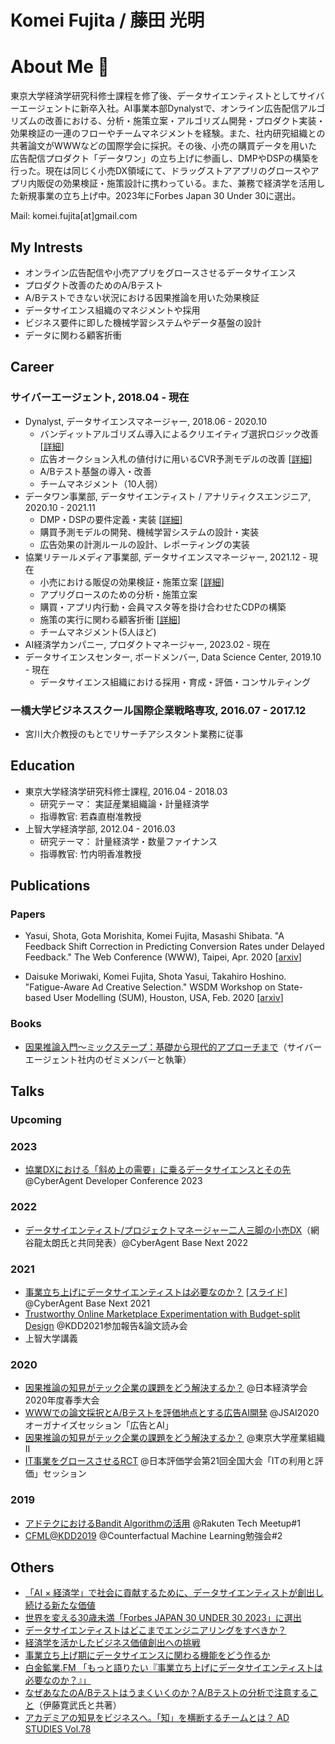 # Komei Fujita / 藤田 光明
# About Me 👋
東京大学経済学研究科修士課程を修了後、データサイエンティストとしてサイバーエージェントに新卒入社。AI事業本部Dynalystで、オンライン広告配信アルゴリズムの改善における、分析・施策立案・アルゴリズム開発・プロダクト実装・効果検証の一連のフローやチームマネジメントを経験。また、社内研究組織との共著論文がWWWなどの国際学会に採択。その後、小売の購買データを用いた広告配信プロダクト「データワン」の立ち上げに参画し、DMPやDSPの構築を行った。現在は同じく小売DX領域にて、ドラッグストアアプリのグロースやアプリ内販促の効果検証・施策設計に携わっている。また、兼務で経済学を活用した新規事業の立ち上げ中。2023年にForbes Japan 30 Under 30に選出。

Mail: komei.fujita[at]gmail.com

## My Intrests
* オンライン広告配信や小売アプリをグロースさせるデータサイエンス
* プロダクト改善のためのA/Bテスト
* A/Bテストできない状況における因果推論を用いた効果検証
* データサイエンス組織のマネジメントや採用
* ビジネス要件に即した機械学習システムやデータ基盤の設計
* データに関わる顧客折衝

## Career
### サイバーエージェント, 2018.04 - 現在
* Dynalyst, データサイエンスマネージャー, 2018.06 - 2020.10
  * バンディットアルゴリズム導入によるクリエイティブ選択ロジック改善 [[詳細](https://speakerdeck.com/ko_fujita1/how-causal-inference-findings-solve-tech-companies-challenges)]
  * 広告オークション入札の値付けに用いるCVR予測モデルの改善 [[詳細](https://speakerdeck.com/ko_fujita1/www2020)]
  * A/Bテスト基盤の導入・改善
  * チームマネジメント（10人弱）
* データワン事業部, データサイエンティスト / アナリティクスエンジニア, 2020.10 - 2021.11
  * DMP・DSPの要件定義・実装 [[詳細](https://speakerdeck.com/ko_fujita1/how-data-scientists-can-help-startups)]
  * 購買予測モデルの開発、機械学習システムの設計・実装
  * 広告効果の計測ルールの設計、レポーティングの実装
* 協業リテールメディア事業部, データサイエンスマネージャー, 2021.12 - 現在
  * 小売における販促の効果検証・施策立案 [[詳細](https://ca-base-next.cyberagent.co.jp/2022/sessions/dx-data-science/)]
  * アプリグロースのための分析・施策立案
  * 購買・アプリ内行動・会員マスタ等を掛け合わせたCDPの構築
  * 施策の実行に関わる顧客折衝 [[詳細](https://cadc.cyberagent.co.jp/2023/sessions/ds-collaboration/)]
  * チームマネジメント(5人ほど)
* AI経済学カンパニー, プロダクトマネージャー, 2023.02 - 現在
* データサイエンスセンター, ボードメンバー, Data Science Center, 2019.10 - 現在
  * データサイエンス組織における採用・育成・評価・コンサルティング


### 一橋大学ビジネススクール国際企業戦略専攻, 2016.07 - 2017.12
* 宮川大介教授のもとでリサーチアシスタント業務に従事

## Education
* 東京大学経済学研究科修士課程, 2016.04 - 2018.03
  * 研究テーマ： 実証産業組織論・計量経済学
  * 指導教官: 若森直樹准教授
* 上智大学経済学部, 2012.04 - 2016.03
  * 研究テーマ： 計量経済学・数量ファイナンス
  * 指導教官: 竹内明香准教授

## Publications
### Papers
* Yasui, Shota, Gota Morishita, Komei Fujita, Masashi Shibata. "A Feedback Shift Correction in Predicting Conversion Rates under Delayed Feedback." The Web Conference (WWW), Taipei, Apr. 2020
[[arxiv](https://arxiv.org/abs/2002.02068)]

* Daisuke Moriwaki, Komei Fujita, Shota Yasui, Takahiro Hoshino. "Fatigue-Aware Ad Creative Selection." WSDM Workshop on State-based User Modelling (SUM), Houston, USA, Feb. 2020
[[arxiv](https://arxiv.org/abs/1908.08936)]

### Books
* [因果推論入門〜ミックステープ：基礎から現代的アプローチまで](https://gihyo.jp/book/2023/978-4-297-13417-4)（サイバーエージェント社内のゼミメンバーと執筆）

## Talks
### Upcoming
### 2023
* [協業DXにおける「斜め上の需要」に乗るデータサイエンスとその先](https://cadc.cyberagent.co.jp/2023/sessions/ds-collaboration/) @CyberAgent Developer Conference 2023

### 2022
* [データサイエンティスト/プロジェクトマネージャー二人三脚の小売DX](https://ca-base-next.cyberagent.co.jp/2022/sessions/dx-data-science/)（網谷龍太朗氏と共同発表）@CyberAgent Base Next 2022

### 2021
* [事業立ち上げにデータサイエンティストは必要なのか？](https://ca-base-next.cyberagent.co.jp/2021/sessions/start-up-and-data-science/) [[スライド](https://speakerdeck.com/ko_fujita1/how-data-scientists-can-help-startups)] @CyberAgent Base Next 2021
 * [Trustworthy Online Marketplace Experimentation with Budget-split Design](https://speakerdeck.com/ko_fujita1/trustworthy-online-marketplace-experimentation-with-budget-split-design) @KDD2021参加報告&論文読み会
 * 上智大学講義

### 2020
* [因果推論の知見がテック企業の課題をどう解決するか？](https://speakerdeck.com/ko_fujita1/how-causal-inference-findings-solve-tech-companies-challenges) @日本経済学会 2020年度春季大会
* [WWWでの論文採択とA/Bテストを評価地点とする広告AI開発](https://speakerdeck.com/ko_fujita1/www2020) @JSAI2020 オーガナイズセッション「広告とAI」
* [因果推論の知見がテック企業の課題をどう解決するか？](https://speakerdeck.com/ko_fujita1/how-causal-inference-findings-solve-tech-companies-challenges-at-ut) @東京大学産業組織Ⅱ
* [IT事業をグロースさせるRCT](https://speakerdeck.com/ko_fujita1/how-to-grow-our-it-business-with-randomized-controlled-trials) @日本評価学会第21回全国大会「ITの利用と評価」セッション

### 2019
* [アドテクにおけるBandit Algorithmの活用](https://speakerdeck.com/ko_fujita1/adotekuniokerubandit-algorithmfalsehuo-yong) @Rakuten Tech Meetup#1
* [CFML@KDD2019](https://speakerdeck.com/ko_fujita1/cfml-at-kdd2019) @Counterfactual Machine Learning勉強会#2

## Others
* [「AI × 経済学」で社会に貢献するために、データサイエンティストが創出し続ける新たな価値](https://www.cyberagent.co.jp/way/list/detail/id=29349)
* [世界を変える30歳未満「Forbes JAPAN 30 UNDER 30 2023」に選出](https://www.cyberagent.co.jp/techinfo/news/detail/id=29259)
* [データサイエンティストはどこまでエンジニアリングをすべきか？](https://developers.cyberagent.co.jp/blog/archives/25162/)
* [経済学を活かしたビジネス価値創出への挑戦](https://www.cyberagent.co.jp/way/features/list/detail/id=24754)
* [事業立ち上げ期にデータサイエンスに関わる機能をどう作るか](https://developers.cyberagent.co.jp/blog/archives/29757/)
* [白金鉱業.FM 「もっと語りたい『事業立ち上げにデータサイエンティストは必要なのか？』」](https://shirokane-kougyou.github.io/episode/52)
* [なぜあなたのA/Bテストはうまくいくのか？A/Bテストの分析で注意すること](https://developers.cyberagent.co.jp/blog/archives/33310/)（伊藤寛武氏と共著）
* [アカデミアの知見をビジネスへ。「知」を横断するチームとは？ AD STUDIES Vol.78](https://www.yhmf.jp/as/postnumber/vol_78_05.html)
